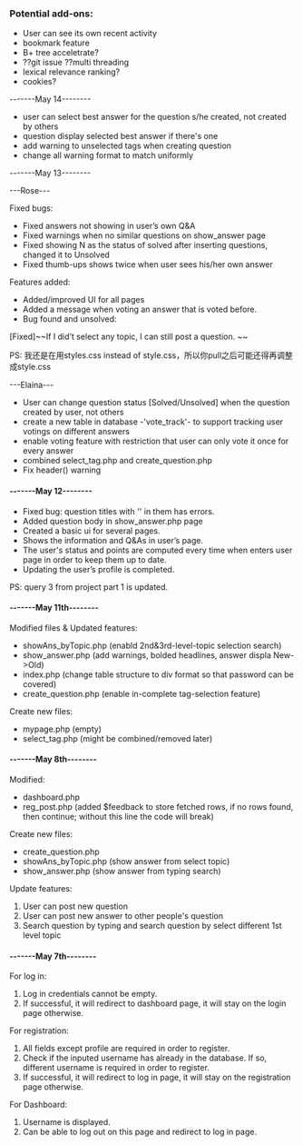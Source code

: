 ### Potential add-ons:
* User can see its own recent activity
* bookmark feature
* B+ tree acceletrate?
* ??git issue ??multi threading
* lexical relevance ranking?
* cookies?

-------May 14--------

- user can select best answer for the question s/he created, not created by others
- question display selected best answer if there's one
- add warning to unselected tags when creating question
- change all warning format to match uniformly

-------May 13--------

---Rose---

Fixed bugs:
- Fixed answers not showing in user’s own Q&A
- Fixed warnings when no similar questions on show_answer page
- Fixed showing N as the status of solved after inserting questions, changed it to Unsolved
- Fixed thumb-ups shows twice when user sees his/her own answer

Features added:
- Added/improved UI for all pages
- Added a message when voting an answer that is voted before.
- Bug found and unsolved:

[Fixed]~~If I did’t select any topic, I can still post a question. ~~

PS: 我还是在用styles.css instead of style.css，所以你pull之后可能还得再调整成style.css

---Elaina---

- User can change question status [Solved/Unsolved] when the question created by user, not others
- create a new table in database -'vote_track'- to support tracking user votings on different answers
- enable voting feature with restriction that user can only vote it once for every answer
- combined select_tag.php and create_question.php
- Fix header() warning
#### -------May 12--------
- Fixed bug: question titles with '' in them has errors.
- Added question body in show_answer.php page
- Created a basic ui for several pages.
- Shows the information and Q&As in user’s page. 
- The user's status and points are computed every time when enters user page in order to keep them up to date.
- Updating the user’s profile is completed.

PS: query 3 from project part 1 is updated.

#### -------May 11th--------
Modified files & Updated features:
- showAns_byTopic.php (enabld 2nd&3rd-level-topic selection search)
- show_answer.php (add warnings, bolded headlines, answer displa New->Old)
- index.php (change table structure to div format so that password can be covered)
- create_question.php (enable in-complete tag-selection feature)

Create new files:
- mypage.php (empty)
- select_tag.php (might be combined/removed later)

#### -------May 8th--------
Modified:
- dashboard.php
- reg_post.php (added $feedback to store fetched rows, if no rows found, then continue; without this line the code will break)

Create new files:
- create_question.php
- showAns_byTopic.php (show answer from select topic)
- show_answer.php (show answer from typing search)

Update features:
1. User can post new question
2. User can post new answer to other people's question
3. Search question by typing and search question by select different 1st level topic



#### -------May 7th--------

For log in:
1. Log in credentials cannot be empty. 
2. If successful, it will redirect to dashboard page, it will stay on the login page otherwise. 

For registration:
1. All fields except profile are required in order to register. 
2. Check if the inputed username has already in the database. If so, different username is required in order to register. 
3. If successful, it will redirect to log in page, it will stay on the registration page otherwise.

For Dashboard:
1. Username is displayed.
2. Can be able to log out on this page and redirect to log in page. 
